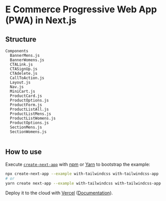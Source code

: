 # E Commerce Progressive Web App (PWA) in Next.js

## Structure
```
Components
  BannerMens.js
  BannerWomens.js
  CTALink.js
  CTASignUp.js
  CTAdelete.js
  CallToAction.js
  Layout.js
  Nav.js
  MiniCart.js
  ProductCard.js
  ProductOptions.js
  ProductForm.js
  ProductListAll.js
  ProductListMens.js
  ProductListWomens.js
  ProductOptions.js
  SectionMens.js
  SectionWomens.js
  

```




## How to use

Execute [`create-next-app`](https://github.com/vercel/next.js/tree/canary/packages/create-next-app) with [npm](https://docs.npmjs.com/cli/init) or [Yarn](https://yarnpkg.com/lang/en/docs/cli/create/) to bootstrap the example:

```bash
npx create-next-app --example with-tailwindcss with-tailwindcss-app
# or
yarn create next-app --example with-tailwindcss with-tailwindcss-app
```

Deploy it to the cloud with [Vercel](https://vercel.com/new?utm_source=github&utm_medium=readme&utm_campaign=next-example) ([Documentation](https://nextjs.org/docs/deployment)).
